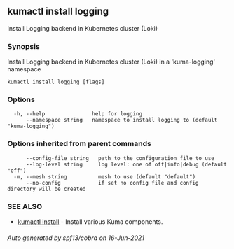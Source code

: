 ## kumactl install logging

Install Logging backend in Kubernetes cluster (Loki)

### Synopsis

Install Logging backend in Kubernetes cluster (Loki) in a 'kuma-logging' namespace

```
kumactl install logging [flags]
```

### Options

```
  -h, --help               help for logging
      --namespace string   namespace to install logging to (default "kuma-logging")
```

### Options inherited from parent commands

```
      --config-file string   path to the configuration file to use
      --log-level string     log level: one of off|info|debug (default "off")
  -m, --mesh string          mesh to use (default "default")
      --no-config            if set no config file and config directory will be created
```

### SEE ALSO

* [kumactl install](kumactl_install.md)	 - Install various Kuma components.

###### Auto generated by spf13/cobra on 16-Jun-2021

